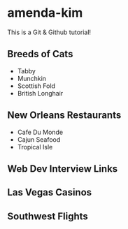 # amenda-kim

This is a Git & Github tutorial!

## Breeds of Cats
* Tabby
* Munchkin
* Scottish Fold
* British Longhair

## New Orleans Restaurants
* Cafe Du Monde
* Cajun Seafood
* Tropical Isle

## Web Dev Interview Links

## Las Vegas Casinos

## Southwest Flights